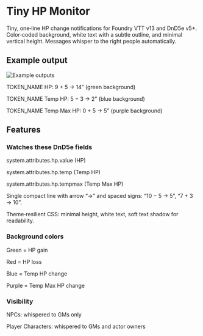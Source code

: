 # Tiny HP Monitor

Tiny, one‑line HP change notifications for Foundry VTT v13 and DnD5e v5+.
Color‑coded background, white text with a subtle outline, and minimal vertical height.
Messages whisper to the right people automatically.

## Example output

![Example outputs](https://i.postimg.cc/598ydHRK/Greenshot-2025-09-22-13-22-31.png)

TOKEN_NAME HP: 9 + 5 → 14” (green background)

TOKEN_NAME Temp HP: 5 − 3 → 2” (blue background)

TOKEN_NAME Temp Max HP: 0 + 5 → 5” (purple background)

## Features

### Watches these DnD5e fields

system.attributes.hp.value (HP)

system.attributes.hp.temp (Temp HP)

system.attributes.hp.tempmax (Temp Max HP)

Single compact line with arrow “→” and spaced signs: “10 − 5 → 5”, “7 + 3 → 10”.

Theme‑resilient CSS: minimal height, white text, soft text shadow for readability.

### Background colors

Green = HP gain

Red = HP loss

Blue = Temp HP change

Purple = Temp Max HP change

### Visibility

NPCs: whispered to GMs only

Player Characters: whispered to GMs and actor owners
